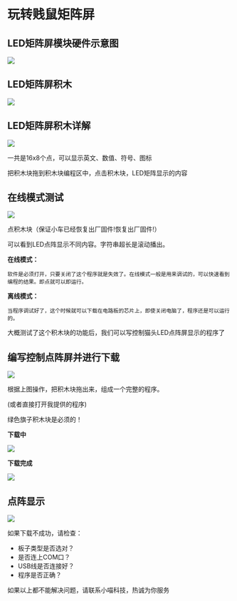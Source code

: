 # 玩转贱鼠矩阵屏

## LED矩阵屏模块硬件示意图

![](./images/c14_01.jpg)

## LED矩阵屏积木

![](./images/c14_02.png)

## LED矩阵屏积木详解

![](./images/c14_03.png)

一共是16x8个点，可以显示英文、数值、符号、图标

把积木块拖到积木块编程区中，点击积木块，LED矩阵显示的内容

## 在线模式测试

![](./images/c14_03.png)

点积木块（保证小车已经恢复出厂固件!恢复出厂固件!）

可以看到LED点阵显示不同内容。字符串超长是滚动播出。

**在线模式：**

    软件是必须打开，只要关闭了这个程序就是失效了。在线模式一般是用来调试的，可以快速看到编程的结果。即点就可以即运行。

**离线模式：**

    当程序调试好了，这个时候就可以下载在电路板的芯片上，即使关闭电脑了，程序还是可以运行的。

大概测试了这个积木块的功能后，我们可以写控制猫头LED点阵屏显示的程序了

## 编写控制点阵屏并进行下载

![](./images/c14_04.png)

根据上图操作，把积木块拖出来，组成一个完整的程序。

(或者直接打开我提供的程序)

绿色旗子积木块是必须的！

**下载中**

![](./images/c4_06.png)

**下载完成**

![](./images/c4_07.png)

## 点阵显示

![](./images/c4_08.jpg)

如果下载不成功，请检查：

- 板子类型是否选对？
- 是否连上COM口？
- USB线是否连接好？
- 程序是否正确？

如果以上都不能解决问题，请联系小喵科技，热诚为你服务









